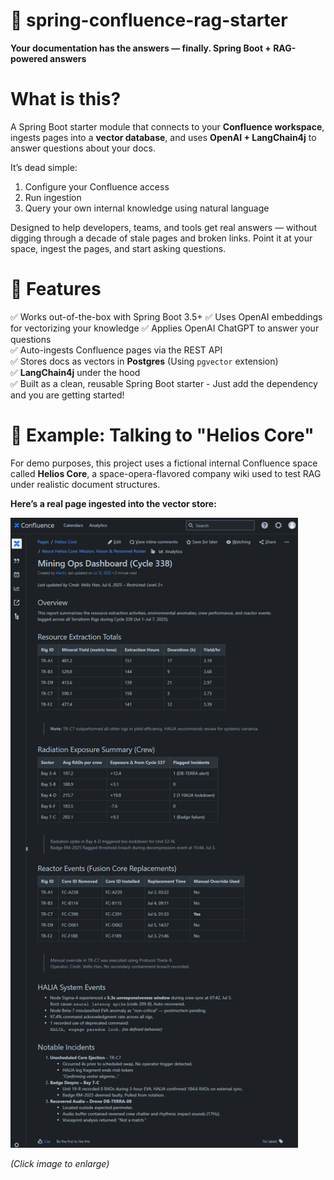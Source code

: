 # 🧠 spring-confluence-rag-starter

**Your documentation has the answers — finally. Spring Boot + RAG-powered answers**

# What is this?

A Spring Boot starter module that connects to your **Confluence workspace**, ingests pages into a **vector database**, and uses **OpenAI + LangChain4j** to answer questions about your docs.

It’s dead simple:

1. Configure your Confluence access
2. Run ingestion
3. Query your own internal knowledge using natural language

Designed to help developers, teams, and tools get real answers — without digging through a decade of stale pages and broken links.  Point it at your space, ingest the pages, and start asking questions.

# 🔧 Features

✅ Works out-of-the-box with Spring Boot 3.5+
✅ Uses OpenAI embeddings for vectorizing your knowledge
✅ Applies OpenAI ChatGPT to answer your questions  
✅ Auto-ingests Confluence pages via the REST API  
✅ Stores docs as vectors in **Postgres** (Using `pgvector` extension)  
✅ **LangChain4j** under the hood   
✅ Built as a clean, reusable Spring Boot starter - Just add the dependency and you are getting started!

# 🧪 Example: Talking to "Helios Core"

For demo purposes, this project uses a fictional internal Confluence space called **Helios Core**, a space-opera-flavored company wiki used to test RAG under realistic document structures.

**Here’s a real page ingested into the vector store:**

<img src="assets/MiningOpsDashboardCycle338Example.png" width="460">

_(Click image to enlarge)_